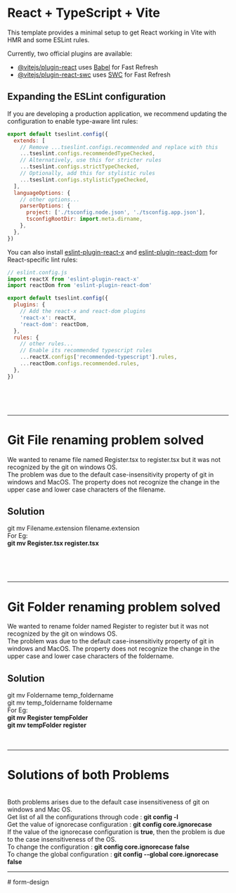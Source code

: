 # React + TypeScript + Vite

This template provides a minimal setup to get React working in Vite with HMR and some ESLint rules.

Currently, two official plugins are available:

- [@vitejs/plugin-react](https://github.com/vitejs/vite-plugin-react/blob/main/packages/plugin-react) uses [Babel](https://babeljs.io/) for Fast Refresh
- [@vitejs/plugin-react-swc](https://github.com/vitejs/vite-plugin-react/blob/main/packages/plugin-react-swc) uses [SWC](https://swc.rs/) for Fast Refresh

## Expanding the ESLint configuration

If you are developing a production application, we recommend updating the configuration to enable type-aware lint rules:

```js
export default tseslint.config({
  extends: [
    // Remove ...tseslint.configs.recommended and replace with this
    ...tseslint.configs.recommendedTypeChecked,
    // Alternatively, use this for stricter rules
    ...tseslint.configs.strictTypeChecked,
    // Optionally, add this for stylistic rules
    ...tseslint.configs.stylisticTypeChecked,
  ],
  languageOptions: {
    // other options...
    parserOptions: {
      project: ['./tsconfig.node.json', './tsconfig.app.json'],
      tsconfigRootDir: import.meta.dirname,
    },
  },
})
```

You can also install [eslint-plugin-react-x](https://github.com/Rel1cx/eslint-react/tree/main/packages/plugins/eslint-plugin-react-x) and [eslint-plugin-react-dom](https://github.com/Rel1cx/eslint-react/tree/main/packages/plugins/eslint-plugin-react-dom) for React-specific lint rules:

```js
// eslint.config.js
import reactX from 'eslint-plugin-react-x'
import reactDom from 'eslint-plugin-react-dom'

export default tseslint.config({
  plugins: {
    // Add the react-x and react-dom plugins
    'react-x': reactX,
    'react-dom': reactDom,
  },
  rules: {
    // other rules...
    // Enable its recommended typescript rules
    ...reactX.configs['recommended-typescript'].rules,
    ...reactDom.configs.recommended.rules,
  },
})
```





<br><br><br>
<hr>
<h1>Git File renaming problem solved</h1>
We wanted to rename file named Register.tsx to register.tsx but it was not recognized by the git on windows OS.
<br>
The problem was due to the default case-insensitivity property of git in windows and MacOS. The property does not recognize the change in the upper case and lower case characters of the filename.
<br>
<h2>Solution </h2>
git mv Filename.extension filename.extension
<br>
For Eg:
<br>
<b>git mv Register.tsx register.tsx</b>

<br><br><br>
<hr>
<h1>Git Folder renaming problem solved</h1>
We wanted to rename folder named Register to register but it was not recognized by the git on windows OS.
<br>
The problem was due to the default case-insensitivity property of git in windows and MacOS. The property does not recognize the change in the upper case and lower case characters of the foldername.
<br>
<h2>Solution </h2>
git mv Foldername temp_foldername
<br>
git mv temp_foldername foldername
<br>
For Eg:
<br>
<b>git mv Register tempFolder</b>
<br>
<b>git mv tempFolder register</b>
<br>
<br><br>
<hr>
<h1> Solutions of both Problems</h1>
<br>
Both problems arises due to the default case insensitiveness of git on windows and  Mac OS. 
<br>
Get list of all the configurations through code :  <b>git config -l</b>
<br> Get the value of ignorecase configuration :   <b>git config core.ignorecase </b>
<br>If the value of the ignorecase configuration is <b>true</b>, then the problem is due to the case insensitiveness of the OS.
<br>To change the configuration : <b>git config core.ignorecase false</b>
<br>To change the global configuration : <b>git config --global core.ignorecase false</b>
<hr>
#   f o r m - d e s i g n 
 
 